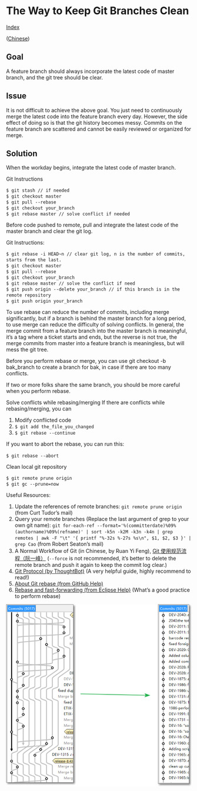 # The Way to Keep Git Branches Clean

[Index](index.md)

([Chinese](keeping_branches_clean_zh_CN.md))

## Goal

A feature branch should always incorporate the latest code of master branch, and the git tree should be clear.

## Issue

It is not difficult to achieve the above goal. You just need to continuously merge the latest code into the feature branch every day. However, the side effect of doing so is that the git history becomes messy. Commits on the feature branch are scattered and cannot be easily reviewed or organized for merge.

## Solution

When the workday begins, integrate the latest code of master branch.

Git Instructions

```plaintext
$ git stash // if needed
$ git checkout master 
$ git pull --rebase 
$ git checkout your_branch
$ git rebase master // solve conflict if needed
```

Before code pushed to remote, pull and integrate the latest code of the master branch and clear the git log.

Git Instructions:

```plaintext
$ git rebase -i HEAD~n // clear git log, n is the number of commits, starts from the last.
$ git checkout master
$ git pull --rebase
$ git checkout your_branch
$ git rebase master // solve the conflict if need
$ git push origin --delete your_branch // if this branch is in the remote repository
$ git push origin your_branch
```

To use rebase can reduce the number of commits, including merge significantly, but if a branch is behind the master branch for a long period, to use merge can reduce the difficulty of solving conflicts. In general, the merge commit from a feature branch into the master branch is meaningful, it’s a tag where a ticket starts and ends, but the reverse is not true, the merge commits from master into a feature branch is meaningless, but will mess the git tree.

Before you perform rebase or merge, you can use git checkout -b bak_branch to create a branch for bak, in case if there are too many conflicts.

If two or more folks share the same branch, you should be more careful when you perform rebase.

Solve conflicts while rebasing/merging
If there are conflicts while rebasing/merging, you can

1. Modify conflicted code
2. `$ git add the_file_you_changed`
3. `$ git rebase --continue`

If you want to abort the rebase, you can run this:

`$ git rebase --abort`

Clean local git repository

```plaintext
$ git remote prune origin
$ git gc --prune=now
```

Useful Resources:

1. Update the references of remote branches: `git remote prune origin` (from Curt Tudor’s mail)
2. Query your remote branches (Replace the last argument of grep to your own git name):
`git for-each-ref --format='%(committerdate)%09%(authorname)%09%(refname)' | sort -k5n -k2M -k3n -k4n | grep remotes | awk -F "\t" '{ printf "%-32s %-27s %s\n", $1, $2, $3 }' | grep Cao`
(from Robert Seaton’s mail)
3. A Normal Workflow of Git (in Chinese, by Ruan Yi Feng), [Git 使用规范流程（阮一峰）](http://www.ruanyifeng.com/blog/2015/08/git-use-process.html)
(`--force` is not recommended, it’s better to delete the remote branch and push it again to keep the commit log clear.)
4. [Git Protocol (by ThoughtBot)](https://github.com/thoughtbot/guides/tree/master/protocol/git) (A very helpful guide, highly recommend to read!)
5. [About Git rebase (from GitHub Help)](https://help.github.com/articles/about-git-rebase/)
6. [Rebase and fast-forwarding (from Eclipse Help)](
http://help.eclipse.org/juno/index.jsp?topic=%2Forg.eclipse.egit.doc%2Fhelp%2FEGit%2FGit_For_Eclipse_Users%2FGit-For-Eclipse-Users.html&cp=20_4_9&anchor=Rebasing_and_fast-forwarding)
(What’s a good practice to perform rebase)

![](images/git_threads.png)
